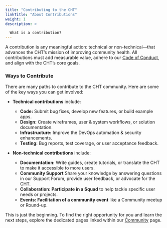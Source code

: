 ```yaml
--- 
title: "Contributing to the CHT" 
linkTitle: "About Contributions"
weight: 1
description: > 

  What is a contribution?
---
```


A contribution is any meaningful action: technical or non-technical—that advances the CHT’s mission of improving community health. All contributions must add measurable value, adhere to our [Code of Conduct](https://docs.communityhealthtoolkit.org/community/contributing/code-of-conduct/), and align with the CHT’s core goals.

### Ways to Contribute

There are many paths to contribute to the CHT community. Here are some of the key ways you can get involved:
- **Technical contributions** include:  
  - **Code:** Submit bug fixes, develop new features, or build example apps.  
  - **Design:** Create wireframes, user & system workflows, or solution documentation.  
  - **Infrastructure:** Improve the DevOps automation & security enhancements.  
  - **Testing:** Bug reports, test coverage, or user acceptance feedback.

- **Non-technical contributions** include:  
  - **Documentation:** Write guides, create tutorials, or translate the CHT to make it accessible to more users.
  - **Community Support** Share your knowledge by answering questions in our Support Forum, provide user feedback, or advocate for the CHT.
  - **Collaboration: Participate in a Squad** to help tackle specific user needs or projects.
  - **Events: Facilitation of a community event** like a Community meetup or Round-up. 

This is just the beginning. To find the right opportunity for you and learn the next steps, explore the dedicated pages linked within our [Community](https://docs.communityhealthtoolkit.org/community/) page.


